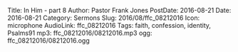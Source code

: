 Title: In Him - part 8
Author: Pastor Frank Jones
PostDate: 2016-08-21
Date: 2016-08-21
Category: Sermons
Slug: 2016/08/ffc_08212016
Icon: microphone
AudioLink: ffc_08212016
Tags: faith, confession, identity, Psalms91
mp3: ffc_08212016/08212016.mp3
ogg: ffc_08212016/08212016.ogg
